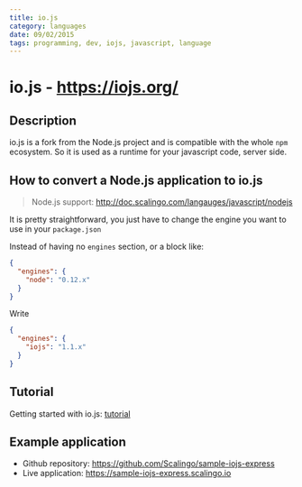 ```yaml
---
title: io.js
category: languages
date: 09/02/2015
tags: programming, dev, iojs, javascript, language
---
```


# io.js - https://iojs.org/

## Description

io.js is a fork from the Node.js project and is compatible with
the whole `npm` ecosystem. So it is used as a runtime for your
javascript code, server side.

## How to convert a Node.js application to io.js

> Node.js support: http://doc.scalingo.com/langauges/javascript/nodejs

It is pretty straightforward, you just have to change the engine
you want to use in your `package.json`

Instead of having no `engines` section, or a block like:

```json
{
  "engines": {
    "node": "0.12.x"
  }
}
```

Write 

```json
{
  "engines": {
    "iojs": "1.1.x"
  }
}
```

## Tutorial

Getting started with io.js: [tutorial](http://doc.scalingo.com/languages/javascript/iojs/getting-started-with-iojs.html)

## Example application

* Github repository: https://github.com/Scalingo/sample-iojs-express
* Live application:  https://sample-iojs-express.scalingo.io
